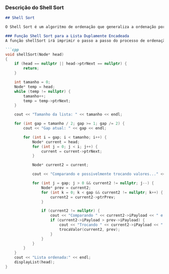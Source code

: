 
### Descrição do Shell Sort

```markdown
## Shell Sort

O Shell Sort é um algoritmo de ordenação que generaliza a ordenação por inserção, permitindo a troca de elementos distantes. Ele funciona utilizando uma sequência de intervalos (gaps) decrescentes. A lista é dividida em sublistas baseadas nesses gaps e cada sublista é ordenada usando a ordenação por inserção. 

### Função Shell Sort para a Lista Duplamente Encadeada
A função shellSort irá imprimir o passo a passo do processo de ordenação no terminal, permitindo acompanhar as trocas de valores e os gaps usados durante a ordenação.

```cpp
void shellSort(Node* head)
{
    if (head == nullptr || head->ptrNext == nullptr) {
        return;
    }

    int tamanho = 0;
    Node* temp = head;
    while (temp != nullptr) {
        tamanho++;
        temp = temp->ptrNext;
    }

    cout << "Tamanho da lista: " << tamanho << endl;

    for (int gap = tamanho / 2; gap >= 1; gap /= 2) {
        cout << "Gap atual: " << gap << endl;

        for (int i = gap; i < tamanho; i++) {
            Node* current = head;
            for (int j = 0; j < i; j++) {
                current = current->ptrNext;
            }

            Node* current2 = current;

            cout << "Comparando e possivelmente trocando valores..." << endl;

            for (int j = gap; j > 0 && current2 != nullptr; j--) {
                Node* prev = current2;
                for (int k = 0; k < gap && current2 != nullptr; k++) {
                    current2 = current2->ptrPrev;
                }

                if (current2 != nullptr) {
                    cout << "Comparando " << current2->iPayload << " e " << prev->iPayload << endl;
                    if (current2->iPayload > prev->iPayload) {
                        cout << "Trocando " << current2->iPayload << " e " << prev->iPayload << endl;
                        trocaValor(current2, prev);
                    }
                }
            }
        }
    }
    cout << "Lista ordenada:" << endl;
    displayList(head);
}

